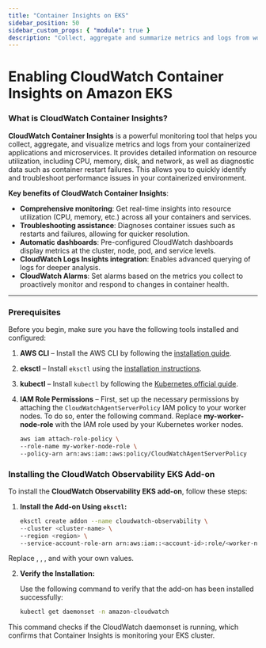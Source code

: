 ```yaml
---
title: "Container Insights on EKS"
sidebar_position: 50
sidebar_custom_props: { "module": true }
description: "Collect, aggregate and summarize metrics and logs from workloads on Amazon Elastic Kubernetes Service with Container Insights."
---
```

# Enabling CloudWatch Container Insights on Amazon EKS

### What is CloudWatch Container Insights?

**CloudWatch Container Insights** is a powerful monitoring tool that helps you collect, aggregate, and visualize metrics and logs from your containerized applications and microservices. It provides detailed information on resource utilization, including CPU, memory, disk, and network, as well as diagnostic data such as container restart failures. This allows you to quickly identify and troubleshoot performance issues in your containerized environment.

**Key benefits of CloudWatch Container Insights**:
- **Comprehensive monitoring**: Get real-time insights into resource utilization (CPU, memory, etc.) across all your containers and services.
- **Troubleshooting assistance**: Diagnoses container issues such as restarts and failures, allowing for quicker resolution.
- **Automatic dashboards**: Pre-configured CloudWatch dashboards display metrics at the cluster, node, pod, and service levels.
- **CloudWatch Logs Insights integration**: Enables advanced querying of logs for deeper analysis.
- **CloudWatch Alarms**: Set alarms based on the metrics you collect to proactively monitor and respond to changes in container health.

---

### Prerequisites

Before you begin, make sure you have the following tools installed and configured:

1. **AWS CLI** – Install the AWS CLI by following the [installation guide](https://docs.aws.amazon.com/cli/latest/userguide/install-cliv2.html).
2. **eksctl** – Install `eksctl` using the [installation instructions](https://eksctl.io/introduction/#installation).
3. **kubectl** – Install `kubectl` by following the [Kubernetes official guide](https://kubernetes.io/docs/tasks/tools/install-kubectl/).
4. **IAM Role Permissions** – First, set up the necessary permissions by attaching the `CloudWatchAgentServerPolicy` IAM policy to your worker nodes. To do so, enter the following command. Replace **my-worker-node-role** with the IAM role used by your Kubernetes worker nodes.

   ```bash
   aws iam attach-role-policy \
   --role-name my-worker-node-role \
   --policy-arn arn:aws:iam::aws:policy/CloudWatchAgentServerPolicy

### Installing the CloudWatch Observability EKS Add-on

To install the **CloudWatch Observability EKS add-on**, follow these steps:

1. **Install the Add-on Using `eksctl`:**

   ```bash
   eksctl create addon --name cloudwatch-observability \
   --cluster <cluster-name> \
   --region <region> \
   --service-account-role-arn arn:aws:iam::<account-id>:role/<worker-node-role-name>
Replace <cluster-name>, <region>, <account-id>, and <worker-node-role-name> with your own values.

2. **Verify the Installation:**

   Use the following command to verify that the add-on has been installed successfully:

   ```bash
   kubectl get daemonset -n amazon-cloudwatch

This command checks if the CloudWatch daemonset is running, which confirms that Container Insights is monitoring your EKS cluster.


